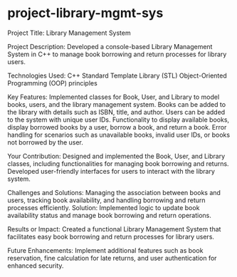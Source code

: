 ﻿# project-library-mgmt-sys
 
Project Title: Library Management System

Project Description: Developed a console-based Library Management System in C++ to manage book borrowing and return processes for library users.

Technologies Used:
C++
Standard Template Library (STL)
Object-Oriented Programming (OOP) principles

Key Features:
Implemented classes for Book, User, and Library to model books, users, and the library management system.
Books can be added to the library with details such as ISBN, title, and author.
Users can be added to the system with unique user IDs.
Functionality to display available books, display borrowed books by a user, borrow a book, and return a book.
Error handling for scenarios such as unavailable books, invalid user IDs, or books not borrowed by the user.

Your Contribution:
Designed and implemented the Book, User, and Library classes, including functionalities for managing book borrowing and returns.
Developed user-friendly interfaces for users to interact with the library system.

Challenges and Solutions:
Managing the association between books and users, tracking book availability, and handling borrowing and return processes efficiently.
Solution: Implemented logic to update book availability status and manage book borrowing and return operations.

Results or Impact:
Created a functional Library Management System that facilitates easy book borrowing and return processes for library users.

Future Enhancements:
Implement additional features such as book reservation, fine calculation for late returns, and user authentication for enhanced security.



